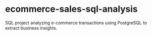 # ecommerce-sales-sql-analysis
SQL project analyzing e-commerce transactions using PostgreSQL to extract business insights.
